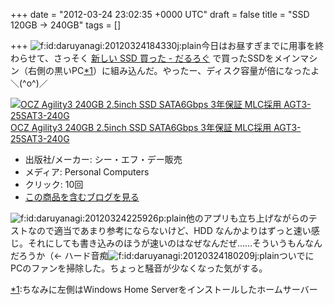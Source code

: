 
+++
date = "2012-03-24 23:02:35 +0000 UTC"
draft = false
title = "SSD 120GB → 240GB"
tags = []

+++
<img src="http://cdn-ak.f.st-hatena.com/images/fotolife/d/daruyanagi/20120324/20120324184330.jpg" alt="f:id:daruyanagi:20120324184330j:plain" title="f:id:daruyanagi:20120324184330j:plain" class="hatena-fotolife"/>今日はお昼すぎまでに用事を終わらせて、さっそく <a href="http://daruyanagi.hatenablog.com/entry/2012/03/22/220146">新しい SSD 買った - だるろぐ</a> で買ったSSDをメインマシン（右側の黒いPC<a href="#f1" name="fn1" title="ちなみに左側はWindows Home Serverをインストールしたホームサーバー">*1</a>）に組み込んだ。やったー、ディスク容量が倍になったよ ＼(^o^)／<div class="hatena-asin-detail"><a href="http://www.amazon.co.jp/exec/obidos/ASIN/B0064V7I0Y/bestylesnet-22/"><img src="http://ecx.images-amazon.com/images/I/41TKeOR44sL._SL160_.jpg" class="hatena-asin-detail-image" alt="OCZ Agility3 240GB 2.5inch SSD SATA6Gbps 3年保証 MLC採用 AGT3-25SAT3-240G" title="OCZ Agility3 240GB 2.5inch SSD SATA6Gbps 3年保証 MLC採用 AGT3-25SAT3-240G"/></a><div class="hatena-asin-detail-info"><a href="http://www.amazon.co.jp/exec/obidos/ASIN/B0064V7I0Y/bestylesnet-22/">OCZ Agility3 240GB 2.5inch SSD SATA6Gbps 3年保証 MLC採用 AGT3-25SAT3-240G</a><ul><li><span class="hatena-asin-detail-label">出版社/メーカー:</span> シー・エフ・デー販売</li><li><span class="hatena-asin-detail-label">メディア:</span> Personal Computers</li><li> <span class="hatena-asin-detail-label">クリック</span>: 10回</li><li><a href="http://d.hatena.ne.jp/asin/B0064V7I0Y/bestylesnet-22" target="_blank">この商品を含むブログを見る</a></li></ul></div><div class="hatena-asin-detail-foot"></div></div><img src="http://cdn-ak.f.st-hatena.com/images/fotolife/d/daruyanagi/20120324/20120324225926.png" alt="f:id:daruyanagi:20120324225926p:plain" title="f:id:daruyanagi:20120324225926p:plain" class="hatena-fotolife"/>他のアプリも立ち上げながらのテストなので適当であまり参考にならないけど、HDD なんかよりはずっと速い感じ。それにしても書き込みのほうが速いのはなぜなんだぜ……そういうもんなんだろうか（← ハード音痴<img src="http://cdn-ak.f.st-hatena.com/images/fotolife/d/daruyanagi/20120324/20120324180209.jpg" alt="f:id:daruyanagi:20120324180209j:plain" title="f:id:daruyanagi:20120324180209j:plain" class="hatena-fotolife"/>ついでにPCのファンを掃除した。ちょっと騒音が少なくなった気がする。
<div class="footnote">
<a href="#fn1" name="f1" class="footnote-number">*1</a><span class="footnote-delimiter">:</span><span class="footnote-text">ちなみに左側はWindows Home Serverをインストールしたホームサーバー</span>
</div>

